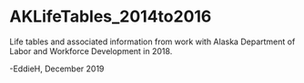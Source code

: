 # AKLifeTables_2014to2016
Life tables and associated information from work with Alaska Department of Labor and Workforce Development in 2018.

-EddieH, December 2019

